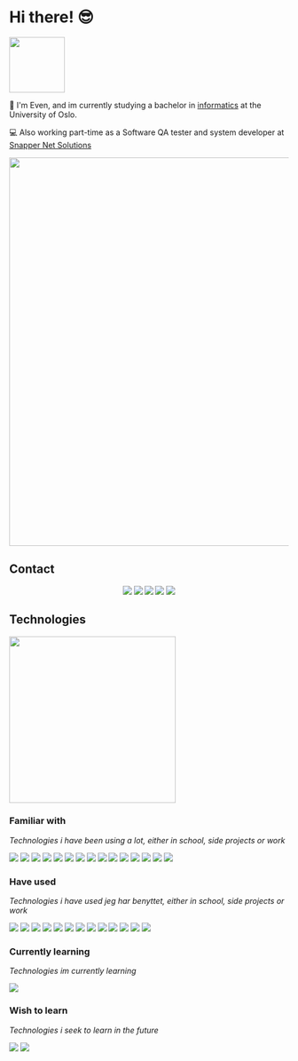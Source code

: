 # Hi there! 😎
<img width='100' src="https://hits.seeyoufarm.com/api/count/incr/badge.svg?url=https%3A%2F%2Fgithub.com%2EvenGal%2Fhit-counter&count_bg=%236DAC3D&title_bg=%23555555&icon=grafana.svg&icon_color=%23E7E7E7&title=hits&edge_flat=false" />

👱 I'm Even, and im currently studying a bachelor in [informatics](https://www.uio.no/studier/program/informatikk-programmering/index.html) at the University of Oslo.

💻 Also working part-time as a Software QA tester and system developer at [Snapper Net Solutions](https://www.snapper.no/)

<img width='700' src="https://github-profile-summary-cards.vercel.app/api/cards/profile-details?username=EvenGal&theme=vue" />

## Contact
<p align="center">
  <strong> <a href="https://www.linkedin.com/in/even-gal%C3%A5sen-a9565517b/"><img src="https://img.shields.io/badge/LinkedIn-0077B5?style=for-the-badge&logo=linkedin&logoColor=white"/></a>
  </strong>
  <strong> <a href="https://www.facebook.com/even.galaasen/"><img src="https://img.shields.io/badge/Facebook-1877F2?style=for-the-badge&logo=facebook&logoColor=white"/></a>       </strong>
  <strong> <a href="https://www.instagram.com/evengalaasen/"><img src="https://img.shields.io/badge/Instagram-E4405F?style=for-the-badge&logo=instagram&logoColor=white"/></a>       </strong>
  <strong> <a href="mailto: even.galaasen@hotmail.com"><img src="https://img.shields.io/badge/Microsoft_Outlook-0078D4?style=for-the-badge&logo=microsoft-outlook&logoColor=white"/></a>
  </strong>
  <strong> <a href="mailto: even@snapper.no"><img src="https://img.shields.io/badge/Gmail-D14836?style=for-the-badge&logo=gmail&logoColor=white"/></a>
  </strong>
</p>


## Technologies
<img width='300' src="https://github-readme-stats.vercel.app/api/top-langs/?username=EvenGal" />

### Familiar with
*Technologies i have been using a lot, either in school, side projects or work*

<a href="https://www.java.com/en/"><img src="https://img.shields.io/badge/Java-ED8B00?style=for-the-badge&logo=java&logoColor=white"/></a>
<a href="https://www.python.org/"><img src="https://img.shields.io/badge/Python-FFD43B?style=for-the-badge&logo=python&logoColor=blue"/></a>
<a href="https://numpy.org/"><img src="https://img.shields.io/badge/Numpy-777BB4?style=for-the-badge&logo=numpy&logoColor=white"/></a>
<a href="https://www.postgresql.org/"><img src="https://img.shields.io/badge/PostgreSQL-316192?style=for-the-badge&logo=postgresql&logoColor=white"/></a>
<a href="https://www.mysql.com/"><img src="https://img.shields.io/badge/MySQL-005C84?style=for-the-badge&logo=mysql&logoColor=white"/></a>
<a href="https://www.linode.com/"><img src="https://img.shields.io/badge/Linode-00A95C?style=for-the-badge&logo=Linode&logoColor=white"/></a>
<a href="https://www.linux.org/"><img src="https://img.shields.io/badge/Linux-FCC624?style=for-the-badge&logo=linux&logoColor=black"/></a>
<a href="https://www.microsoft.com/nb-no/windows?r=1"><img src="https://img.shields.io/badge/Windows-0078D6?style=for-the-badge&logo=windows&logoColor=white"/></a>
<a href="https://git-scm.com/"><img src="https://img.shields.io/badge/git%20-%23F05033.svg?&style=for-the-badge&logo=git&logoColor=white"/></a>
<a href="https://en.wikipedia.org/wiki/HTML5"><img src="https://img.shields.io/badge/html5%20-%23E34F26.svg?&style=for-the-badge&logo=html5&logoColor=white"/></a>
<a href="https://no.wikipedia.org/wiki/Cascading_Style_Sheets"><img src="https://img.shields.io/badge/CSS3-1572B6?style=for-the-badge&logo=css3&logoColor=white"/></a>
<a href="https://www.postman.com/"><img src="https://img.shields.io/badge/Postman-FF6C37?style=for-the-badge&logo=Postman&logoColor=white"/></a>
<a href="https://code.visualstudio.com/"><img src="https://img.shields.io/badge/Visual_Studio_Code-0078D4?style=for-the-badge&logo=visual%20studio%20code&logoColor=white"/></a>
<a href="https://cypress.io"><img src="https://img.shields.io/badge/Cypress-17202C?style=for-the-badge&logo=cypress&logoColor=white"/></a>
<a href="https://www.notion.so/product"><img src="https://img.shields.io/badge/Notion-000000?style=for-the-badge&logo=notion&logoColor=white"/></a>

### Have used
*Technologies i have used jeg har benyttet, either in school, side projects or work*

<a href="https://reactjs.org/"><img src="https://img.shields.io/badge/react-%2320232a.svg?style=for-the-badge&logo=react&logoColor=%2361DAFB"/></a>
<a href="https://www.fastify.io/"><img src="https://img.shields.io/badge/fastify-202020?style=for-the-badge&logo=fastify&logoColor=white"/></a>
<a href="https://www.javascript.com/"><img src="https://img.shields.io/badge/JavaScript-323330?style=for-the-badge&logo=javascript&logoColor=F7DF1E"/></a>
<a href="https://nodejs.org/en/"><img src="https://img.shields.io/badge/Node.js-339933?style=for-the-badge&logo=nodedotjs&logoColor=white"/></a>
<a href="https://www.mongodb.com/"><img src="https://img.shields.io/badge/MongoDB-4EA94B?style=for-the-badge&logo=mongodb&logoColor=white"/></a>
<a href="https://en.wikipedia.org/wiki/C_(programming_language)"><img src="https://img.shields.io/badge/C-00599C?style=for-the-badge&logo=c&logoColor=white"/></a>
<a href="https://kotlinlang.org/"><img src="https://img.shields.io/badge/Kotlin-0095D5?&style=for-the-badge&logo=kotlin&logoColor=white"/></a>
<a href="https://developer.android.com/studio"><img src="https://img.shields.io/badge/Android_Studio-3DDC84?style=for-the-badge&logo=android-studio&logoColor=white"/></a>
<a href="https://www.figma.com/"><img src="https://img.shields.io/badge/Figma-F24E1E?style=for-the-badge&logo=figma&logoColor=white"/></a>
<a href="https://www.djangoproject.com"><img src="https://img.shields.io/badge/Django-092E20?style=for-the-badge&logo=django&logoColor=green"/></a>
<a href="https://pandas.pydata.org/"><img src="https://img.shields.io/badge/Pandas-2C2D72?style=for-the-badge&logo=pandas&logoColor=white"/></a>
<a href="https://www.r-project.org/"><img src="https://img.shields.io/badge/R-276DC3?style=for-the-badge&logo=r&logoColor=white"/></a>
<a href="https://trello.com/"><img src="https://img.shields.io/badge/Trello-0052CC?style=for-the-badge&logo=trello&logoColor=white"/></a>

### Currently learning
*Technologies im currently learning*

<a href="https://www.kali.org"><img src="https://img.shields.io/badge/Kali_Linux-557C94?style=for-the-badge&logo=kali-linux&logoColor=white"/></a>


### Wish to learn
*Technologies i seek to learn in the future*

<a href="https://www.docker.com"/><img src="https://img.shields.io/badge/Docker-2CA5E0?style=for-the-badge&logo=docker&logoColor=white"/></a>
<a href="https://www.kubernetes.com"/><img src="https://img.shields.io/badge/kubernetes-326ce5.svg?&style=for-the-badge&logo=kubernetes&logoColor=white"/></a>
